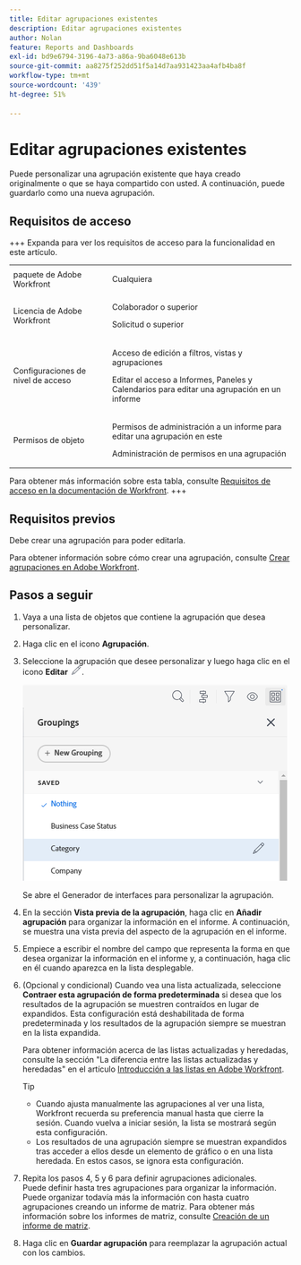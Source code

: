 ```yaml
---
title: Editar agrupaciones existentes
description: Editar agrupaciones existentes
author: Nolan
feature: Reports and Dashboards
exl-id: bd9e6794-3196-4a73-a86a-9ba6048e613b
source-git-commit: aa8275f252dd51f5a14d7aa931423aa4afb4ba8f
workflow-type: tm+mt
source-wordcount: '439'
ht-degree: 51%

---
```


# Editar agrupaciones existentes

<!-- Audited: 11/2024 -->

<!--NOTE: This is the third part of a former article split in 3: two how-tos and one reference article about creating and customizing groupings)-->

Puede personalizar una agrupación existente que haya creado originalmente o que se haya compartido con usted. A continuación, puede guardarlo como una nueva agrupación.

## Requisitos de acceso

+++ Expanda para ver los requisitos de acceso para la funcionalidad en este artículo. 

<table style="table-layout:auto"> 
 <col> 
 <col> 
 <tbody> 
  <tr> 
   <td role="rowheader">paquete de Adobe Workfront</td> 
   <td> <p>Cualquiera</p> </td> 
  </tr> 
  <tr> 
   <td role="rowheader">Licencia de Adobe Workfront</strong></td> 
   <td> 
    <p>Colaborador o superior</p>
    <p>Solicitud o superior</p>
   </td>
  </tr> 
  <tr> 
   <td role="rowheader">Configuraciones de nivel de acceso</td> 
   <td> <p>Acceso de edición a filtros, vistas y agrupaciones</p> <p>Editar el acceso a Informes, Paneles y Calendarios para editar una agrupación en un informe</p>
   </td> 
  </tr> 
  <tr> 
   <td role="rowheader">Permisos de objeto</td> 
    <td> <p>Permisos de administración a un informe para editar una agrupación en este</p> <p>Administración de permisos en una agrupación</p></td> 
   </td> 
  </tr> 
 </tbody> 
</table>

Para obtener más información sobre esta tabla, consulte [Requisitos de acceso en la documentación de Workfront](/help/quicksilver/administration-and-setup/add-users/access-levels-and-object-permissions/access-level-requirements-in-documentation.md).
+++

## Requisitos previos

Debe crear una agrupación para poder editarla.

Para obtener información sobre cómo crear una agrupación, consulte [Crear agrupaciones en Adobe Workfront](../../../reports-and-dashboards/reports/reporting-elements/create-groupings.md).

## Pasos a seguir

1. Vaya a una lista de objetos que contiene la agrupación que desea personalizar.
1. Haga clic en el icono **Agrupación**.
1. Seleccione la agrupación que desee personalizar y luego haga clic en el icono **Editar** ![Editar icono](assets/edit-icon.png).

   ![Seleccione el icono de edición.](assets/customizegrouping-nwe-standard-350x291.png)

   Se abre el Generador de interfaces para personalizar la agrupación.

1. En la sección **Vista previa de la agrupación**, haga clic en **Añadir agrupación** para organizar la información en el informe. A continuación, se muestra una vista previa del aspecto de la agrupación en el informe.

1. Empiece a escribir el nombre del campo que representa la forma en que desea organizar la información en el informe y, a continuación, haga clic en él cuando aparezca en la lista desplegable.
1. (Opcional y condicional) Cuando vea una lista actualizada, seleccione **Contraer esta agrupación de forma predeterminada** si desea que los resultados de la agrupación se muestren contraídos en lugar de expandidos. Esta configuración está deshabilitada de forma predeterminada y los resultados de la agrupación siempre se muestran en la lista expandida.

   Para obtener información acerca de las listas actualizadas y heredadas, consulte la sección &quot;La diferencia entre las listas actualizadas y heredadas&quot; en el artículo [Introducción a las listas en Adobe Workfront](../../../workfront-basics/navigate-workfront/use-lists/view-items-in-a-list.md).

   <!--
   <p data-mc-conditions="QuicksilverOrClassic.Quicksilver,QuicksilverOrClassic.Draft mode">(NOTE: the tips repeat in the Create grouping article and Common uses of text mode)</p>
   -->

   >[!TIP]
   >
   >* Cuando ajusta manualmente las agrupaciones al ver una lista, Workfront recuerda su preferencia manual hasta que cierre la sesión. Cuando vuelva a iniciar sesión, la lista se mostrará según esta configuración.
   >* Los resultados de una agrupación siempre se muestran expandidos tras acceder a ellos desde un elemento de gráfico o en una lista heredada. En estos casos, se ignora esta configuración.

1. Repita los pasos 4, 5 y 6 para definir agrupaciones adicionales.\
   Puede definir hasta tres agrupaciones para organizar la información. Puede organizar todavía más la información con hasta cuatro agrupaciones creando un informe de matriz. Para obtener más información sobre los informes de matriz, consulte [Creación de un informe de matriz](../../../reports-and-dashboards/reports/creating-and-managing-reports/create-matrix-report.md).

1. Haga clic en **Guardar agrupación** para reemplazar la agrupación actual con los cambios.
